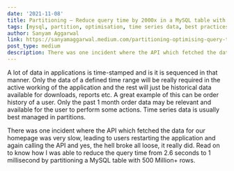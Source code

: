 ```yaml
---
date: '2021-11-08'
title: Partitioning — Reduce query time by 2000x in a MySQL table with 500M+ rows
tags: [mysql, partition, optimisation, time series data, best practices]
author: Sanyam Aggarwal
link: https://sanyamaggarwal.medium.com/partitioning-optimising-query-time-by-2000x-in-a-table-with-500m-rows-80c16100fede
post_type: medium
description: There was one incident where the API which fetched the data for our homepage was very slow, leading to users restarting the ...
---
```


A lot of data in applications is time-stamped and is it is sequenced in that manner. Only the data of a defined time range will be really required in the active working of the application and the rest will just be historical data available for downloads, reports etc. A great example of this can be order history of a user. Only the past 1 month order data may be relevant and available for the user to perform some actions. Time series data is usually best managed in partitions. 

There was one incident where the API which fetched the data for our homepage was very slow, leading to users restarting the application and again calling the API and yes, the hell broke all loose, it really did. Read on to know how I was able to reduce the query time from 2.6 seconds to 1 millisecond by partitioning a MySQL table with 500 Million+ rows.